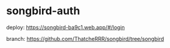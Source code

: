 # songbird-auth

deploy: https://songbird-ba9c1.web.app/#/login

branch: https://github.com/ThatcheRRR/songbird/tree/songbird
